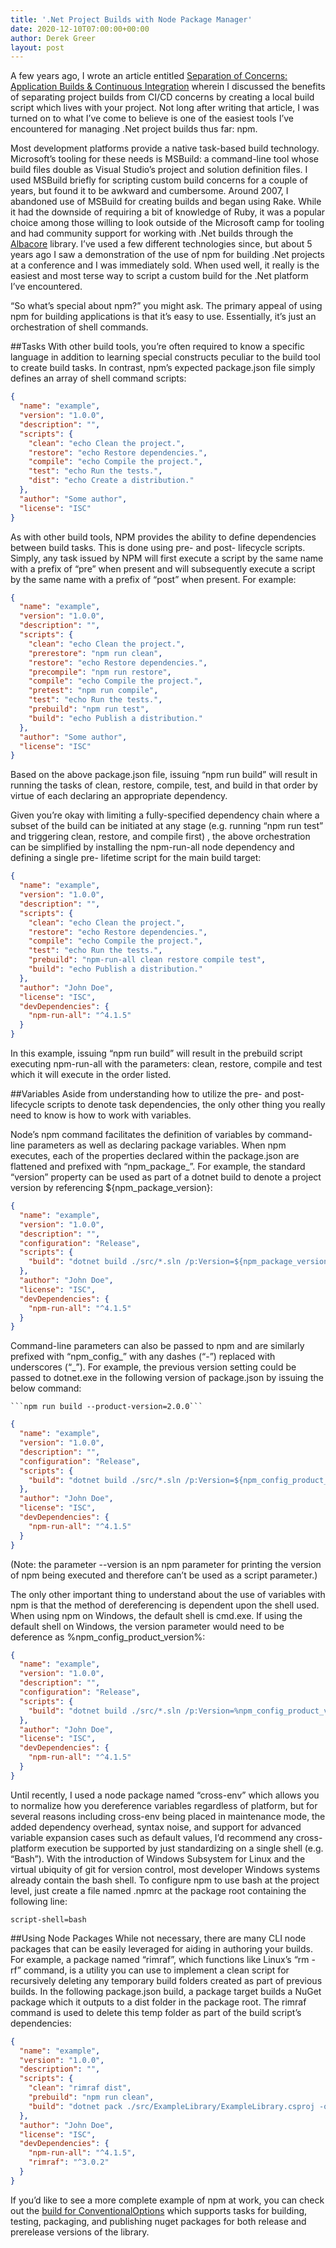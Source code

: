 ```yaml
---
title: '.Net Project Builds with Node Package Manager'
date: 2020-12-10T07:00:00+00:00
author: Derek Greer
layout: post
---
```

A few years ago, I wrote an article entitled [Separation of Concerns: Application Builds & Continuous Integration](http://aspiringcraftsman.com/2016/02/28/separation-of-concerns-application-builds-continuous-integration/) wherein I discussed the benefits of separating project builds from CI/CD concerns by creating a local build script which lives with your project.  Not long after writing that article, I was turned on to what I’ve come to believe is one of the easiest tools I’ve encountered for managing .Net project builds thus far: npm.

Most development platforms provide a native task-based build technology.  Microsoft’s tooling for these needs is MSBuild: a command-line tool whose build files double as Visual Studio’s project and solution definition files.  I used MSBuild briefly for scripting custom build concerns for a couple of years, but found it to be awkward and cumbersome.  Around 2007, I abandoned use of MSBuild for creating builds and began using Rake.  While it had the downside of requiring a bit of knowledge of Ruby, it was a popular choice among those willing to look outside of the Microsoft camp for tooling and had community support for working with .Net builds through the [Albacore](https://www.codemag.com/article/1006101/Building-.NET-Systems-with-Ruby-Rake-and-Albacore) library.  I’ve used a few different technologies since, but about 5 years ago I saw a demonstration of the use of npm for building .Net projects at a conference and I was immediately sold.  When used well, it really is the easiest and most terse way to script a custom build for the .Net platform I’ve encountered.

“So what’s special about npm?” you might ask.  The primary appeal of using npm for building applications is that it’s easy to use.  Essentially, it’s just an orchestration of shell commands. 

##Tasks
With other build tools, you’re often required to know a specific language in addition to learning special constructs peculiar to the build tool to create build tasks.  In contrast, npm’s expected package.json file simply defines an array of shell command scripts:


```json
{
  "name": "example",
  "version": "1.0.0",
  "description": "",
  "scripts": {
    "clean": "echo Clean the project.",
    "restore": "echo Restore dependencies.",
    "compile": "echo Compile the project.",
    "test": "echo Run the tests.",
    "dist": "echo Create a distribution."
  },
  "author": "Some author",
  "license": "ISC"
}
```

As with other build tools, NPM provides the ability to define dependencies between build tasks.  This is done using pre- and post- lifecycle scripts.  Simply, any task issued by NPM will first execute a script by the same name with a prefix of “pre” when present and will subsequently execute a script by the same name with a prefix of “post” when present.  For example:


```json
{
  "name": "example",
  "version": "1.0.0",
  "description": "",
  "scripts": {
    "clean": "echo Clean the project.",
    "prerestore": "npm run clean",
    "restore": "echo Restore dependencies.",
    "precompile": "npm run restore",
    "compile": "echo Compile the project.",
    "pretest": "npm run compile",
    "test": "echo Run the tests.",
    "prebuild": "npm run test",
    "build": "echo Publish a distribution."
  },
  "author": "Some author",
  "license": "ISC"
}
```

Based on the above package.json file, issuing “npm run build” will result in running the tasks of clean, restore, compile, test, and build in that order by virtue of each declaring an appropriate dependency.  

Given you’re okay with limiting a fully-specified dependency chain where a subset of the build can be initiated at any stage (e.g. running “npm run test” and triggering clean, restore, and compile first) , the above orchestration can be simplified by installing the npm-run-all node dependency and defining a single pre- lifetime script for the main build target:


```json
{
  "name": "example",
  "version": "1.0.0",
  "description": "",
  "scripts": {
    "clean": "echo Clean the project.",
    "restore": "echo Restore dependencies.",
    "compile": "echo Compile the project.",
    "test": "echo Run the tests.",
    "prebuild": "npm-run-all clean restore compile test",
    "build": "echo Publish a distribution."
  },
  "author": "John Doe",
  "license": "ISC",
  "devDependencies": {
    "npm-run-all": "^4.1.5"
  }
}
```


In this example, issuing “npm run build” will result in the prebuild script executing npm-run-all with the parameters: clean, restore, compile and test which it will execute in the order listed.

##Variables
Aside from understanding how to utilize the pre- and post- lifecycle scripts to denote task dependencies, the only other thing you really need to know is how to work with variables.

Node’s npm command facilitates the definition of variables by command-line parameters as well as declaring package variables.  When npm executes, each of the properties declared within the package.json are flattened and prefixed with “npm_package_”.  For example, the standard “version” property can be used as part of a dotnet build to denote a project version by referencing ${npm_package_version}:


```json
{
  "name": "example",
  "version": "1.0.0",
  "description": "",
  "configuration": "Release",
  "scripts": {
    "build": "dotnet build ./src/*.sln /p:Version=${npm_package_version}"
  },
  "author": "John Doe",
  "license": "ISC",
  "devDependencies": {
    "npm-run-all": "^4.1.5"
  }
}
```



Command-line parameters can also be passed to npm and are similarly prefixed with “npm_config_” with any dashes (“-”) replaced with underscores (“_”).  For example, the previous version setting could be passed to dotnet.exe in the following version of package.json by issuing the below command:

	```npm run build --product-version=2.0.0```


```json
{
  "name": "example",
  "version": "1.0.0",
  "description": "",
  "configuration": "Release",
  "scripts": {
    "build": "dotnet build ./src/*.sln /p:Version=${npm_config_product_version}"
  },
  "author": "John Doe",
  "license": "ISC",
  "devDependencies": {
    "npm-run-all": "^4.1.5"
  }
}
```



(Note: the parameter --version is an npm parameter for printing the version of npm being executed and therefore can’t be used as a script parameter.)

The only other important thing to understand about the use of variables with npm is that the method of dereferencing is dependent upon the shell used.  When using npm on Windows, the default shell is cmd.exe.   If using the default shell on Windows, the version parameter would need to be deference as %npm_config_product_version%:


```json
{
  "name": "example",
  "version": "1.0.0",
  "description": "",
  "configuration": "Release",
  "scripts": {
    "build": "dotnet build ./src/*.sln /p:Version=%npm_config_product_version%"
  },
  "author": "John Doe",
  "license": "ISC",
  "devDependencies": {
    "npm-run-all": "^4.1.5"
  }
}
```
Until recently, I used a node package named “cross-env” which allows you to normalize how you dereference variables regardless of platform, but for several reasons including cross-env being placed in maintenance mode, the added dependency overhead, syntax noise, and support for advanced variable expansion cases such as default values, I’d recommend any cross-platform execution be supported by just standardizing on a single shell (e.g. “Bash”).  With the introduction of  Windows Subsystem for Linux and the virtual ubiquity of git for version control, most developer Windows systems already contain the bash shell.  To configure npm to use bash at the project level, just create a file named .npmrc at the package root containing the following line:

```
script-shell=bash
```

##Using Node Packages
While not necessary, there are many CLI node packages that can be easily leveraged for aiding in authoring your builds.  For example, a package named “rimraf”, which functions like Linux’s “rm -rf” command, is a utility you can use to implement a clean script for recursively deleting any temporary build folders created as part of previous builds.  In the following package.json build, a package target builds a NuGet package which it outputs to a dist folder in the package root.  The rimraf command is used to delete this temp folder as part of the build script’s dependencies:

```json
{
  "name": "example",
  "version": "1.0.0",
  "description": "",
  "scripts": {
    "clean": "rimraf dist",
    "prebuild": "npm run clean",
    "build": "dotnet pack ./src/ExampleLibrary/ExampleLibrary.csproj -o dist /p:Version=${npm_package_version}"
  },
  "author": "John Doe",
  "license": "ISC",
  "devDependencies": {
    "npm-run-all": "^4.1.5",
    "rimraf": "^3.0.2"
  }
}
```

If you’d like to see a more complete example of npm at work, you can check out the [build for ConventionalOptions](https://github.com/derekgreer/conventional-options/blob/master/package.json) which supports tasks for building, testing, packaging, and publishing nuget packages for both release and prerelease versions of the library.
